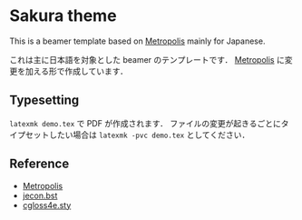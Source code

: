 Sakura theme
============

This is a beamer template based on [Metropolis](https://github.com/matze/mtheme) mainly for Japanese.

これは主に日本語を対象とした beamer のテンプレートです．
[Metropolis](https://github.com/matze/mtheme) に変更を加える形で作成しています．

## Typesetting

`latexmk demo.tex` で PDF が作成されます．
ファイルの変更が起きるごとにタイプセットしたい場合は `latexmk -pvc demo.tex` としてください．

## Reference
+ [Metropolis](https://github.com/matze/mtheme)
+ [jecon.bst](http://shirotakeda.org/ja/tex-ja/jecon-ja.html)
+ [cgloss4e.sty](http://tug.ctan.org/macros/latex/contrib/gb4e/cgloss4e.sty)
